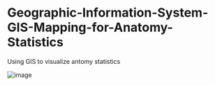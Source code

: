 # Geographic-Information-System-GIS-Mapping-for-Anatomy-Statistics
Using GIS to visualize antomy statistics

![image](https://user-images.githubusercontent.com/74474611/144585228-56a80264-1571-4663-8976-6b75c7fc5d3e.png)
